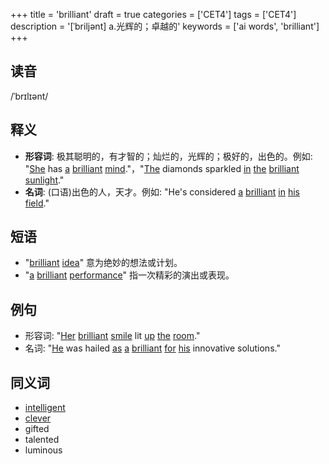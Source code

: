 +++
title = 'brilliant'
draft = true
categories = ['CET4']
tags = ['CET4']
description = '[ˈbriljənt] a.光辉的；卓越的'
keywords = ['ai words', 'brilliant']
+++

## 读音
/ˈbrɪlɪənt/

## 释义
- **形容词**: 极其聪明的，有才智的；灿烂的，光辉的；极好的，出色的。例如: "[She](/post/she/) has [a](/post/a/) [brilliant](/post/brilliant/) [mind](/post/mind/)."，"[The](/post/the/) diamonds sparkled [in](/post/in/) [the](/post/the/) [brilliant](/post/brilliant/) [sunlight](/post/sunlight/)."
- **名词**: (口语)出色的人，天才。例如: "He's considered [a](/post/a/) [brilliant](/post/brilliant/) [in](/post/in/) [his](/post/his/) [field](/post/field/)."

## 短语
- "[brilliant](/post/brilliant/) [idea](/post/idea/)" 意为绝妙的想法或计划。
- "[a](/post/a/) [brilliant](/post/brilliant/) [performance](/post/performance/)" 指一次精彩的演出或表现。

## 例句
- 形容词: "[Her](/post/her/) [brilliant](/post/brilliant/) [smile](/post/smile/) lit [up](/post/up/) [the](/post/the/) [room](/post/room/)."
- 名词: "[He](/post/he/) was hailed [as](/post/as/) [a](/post/a/) [brilliant](/post/brilliant/) [for](/post/for/) [his](/post/his/) innovative solutions."

## 同义词
- [intelligent](/post/intelligent/)
- [clever](/post/clever/)
- gifted
- talented
- luminous
